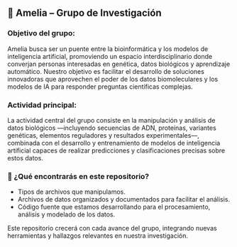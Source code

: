 ## 🧬 Amelia – Grupo de Investigación
### Objetivo del grupo:
Amelia busca ser un puente entre la bioinformática y los modelos de inteligencia artificial, promoviendo un espacio interdisciplinario donde converjan personas interesadas en genética, datos biológicos y aprendizaje automático. Nuestro objetivo es facilitar el desarrollo de soluciones innovadoras que aprovechen el poder de los datos biomoleculares y los modelos de IA para responder preguntas científicas complejas.

### Actividad principal:
La actividad central del grupo consiste en la manipulación y análisis de datos biológicos —incluyendo secuencias de ADN, proteínas, variantes genéticas, elementos reguladores y resultados experimentales—, combinada con el desarrollo y entrenamiento de modelos de inteligencia artificial capaces de realizar predicciones y clasificaciones precisas sobre estos datos.

### 📁 ¿Qué encontrarás en este repositorio?
- Tipos de archivos que manipulamos.
- Archivos de datos organizados y documentados para facilitar el análisis.
- Código fuente que estamos desarrollando para el procesamiento, análisis y modelado de los datos.

Este repositorio crecerá con cada avance del grupo, integrando nuevas herramientas y hallazgos relevantes en nuestra investigación.
